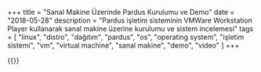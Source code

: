 +++
title = "Sanal Makine Üzerinde Pardus Kurulumu ve Demo"
date = "2018-05-28"
description = "Pardus işletim sisteminin VMWare Workstation Player kullanarak sanal makine üzerine kurulumu ve sistem incelemesi"
tags = [
    "linux",
    "distro",
    "dağıtım",
    "pardus",
    "os",
    "operating system",
    "işletim sistemi",
    "vm",
    "virtual machine",
    "sanal makine",
    "demo",
    "video"
]
+++

{{<youtube DG42ZRXVXl4>}}